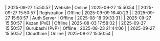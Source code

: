 | 2025-09-27 15:50:57 | Website | Online | 2025-09-27 15:50:54 |
| 2025-09-27 15:50:57 | Registration | Offline | 2025-09-09 16:40:23 |
| 2025-09-27 15:50:57 | Auth Server | Offline | 2025-08-18 09:33:31 |
| 2025-09-27 15:50:57 | Kezan (PvE) | Offline | 2025-08-03 17:58:02 |
| 2025-09-27 15:50:57 | Gurubashi (PvP) | Offline | 2025-08-23 21:44:06 |
| 2025-09-27 15:50:57 | Cloudflare | Online | 2025-09-27 15:50:54 |
